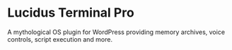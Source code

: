 # Lucidus Terminal Pro

A mythological OS plugin for WordPress providing memory archives, voice controls, script execution and more.
